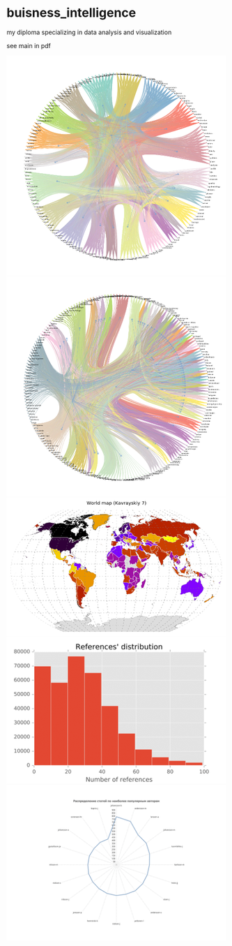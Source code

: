 # buisness_intelligence
my diploma specializing in data analysis and visualization

see main in pdf

![](data/kclustern.png "keywords clusterization")
![](data/cclustern.png "countries clusterization")
![](data/worldmap.png "cluster-painted worldmap")
![](data/references-1.png "distribution of references count in articles")
![](data/count_article_author-1.png "distribution of authors in articles")
